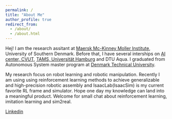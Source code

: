 ```yaml
---
permalink: /
title: "About Me"
author_profile: true
redirect_from: 
  - /about/
  - /about.html
---
```


Hej! I am the research assitant at [Maersk Mc-Kinney Moller Institute](https://www.sdu.dk/en/om-sdu/institutter-centre/mmmi_maersk_mckinney_moeller), University of Southern Denmark. Before that, I have several interships on [AI center, CVUT](https://www.aic.fel.cvut.cz/), [TAMS, Universität Hamburg](https://tams.informatik.uni-hamburg.de/) and DTU Aqua. I graduated from Autonomous System master program at [Denmark Technical University](https://www.dtu.dk/english/).

My research focus on robot learning and robotic manipulation. Recently I am using using reinforcement learning methods to achieve generalizable and high-precision robotic assembly and IsaacLab(IsaacSim) is my current favorite RL frame and simulator. Hope one day my knowledge can land into a meaningful product. Welcome for small chat about reinforcement learning, imitation learning and sim2real.

[Linkedin](https://www.linkedin.com/in/xinyuliu666/)
